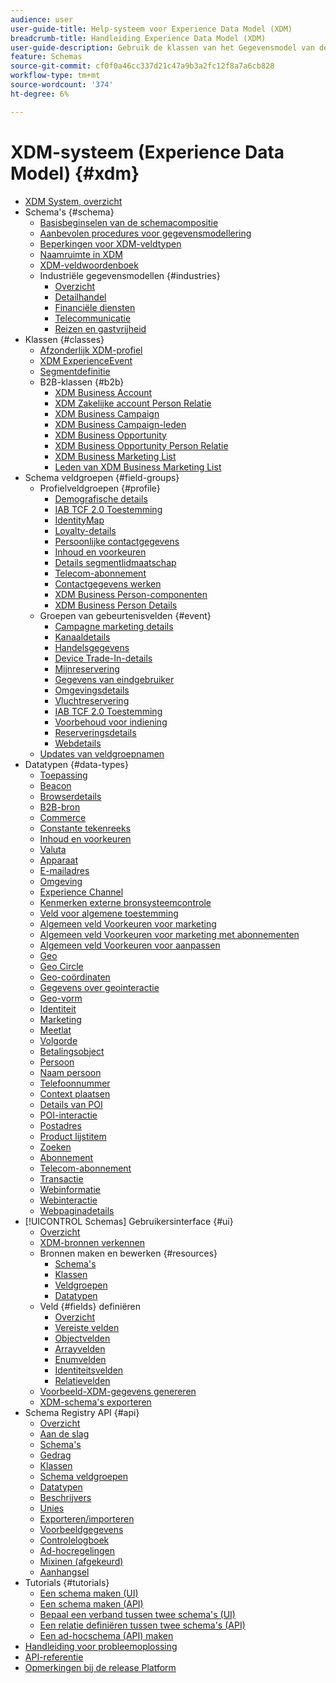 ```yaml
---
audience: user
user-guide-title: Help-systeem voor Experience Data Model (XDM)
breadcrumb-title: Handleiding Experience Data Model (XDM)
user-guide-description: Gebruik de klassen van het Gegevensmodel van de Ervaring (XDM) en de groepen van het schemagebied om ervaringsgegevens te standaardiseren.
feature: Schemas
source-git-commit: cf0f0a46cc337d21c47a9b3a2fc12f8a7a6cb828
workflow-type: tm+mt
source-wordcount: '374'
ht-degree: 6%

---
```



# XDM-systeem (Experience Data Model) {#xdm}

* [XDM System, overzicht](home.md)
* Schema&#39;s {#schema}
   * [Basisbeginselen van de schemacompositie](schema/composition.md)
   * [Aanbevolen procedures voor gegevensmodellering](schema/best-practices.md)
   * [Beperkingen voor XDM-veldtypen](schema/field-constraints.md)
   * [Naamruimte in XDM](./schema/namespaces.md)
   * [XDM-veldwoordenboek](schema/field-dictionary.md)
   * Industriële gegevensmodellen {#industries}
      * [Overzicht](./schema/industries/overview.md)
      * [Detailhandel](./schema/industries/retail.md)
      * [Financiële diensten](./schema/industries/financial.md)
      * [Telecommunicatie](./schema/industries/telecom.md)
      * [Reizen en gastvrijheid](./schema/industries/travel-hospitality.md)
* Klassen {#classes}
   * [Afzonderlijk XDM-profiel](./classes/individual-profile.md)
   * [XDM ExperienceEvent](./classes/experienceevent.md)
   * [Segmentdefinitie](./classes/segment-definition.md)
   * B2B-klassen {#b2b}
      * [XDM Business Account](./classes/b2b/business-account.md)
      * [XDM Zakelijke account Person Relatie](./classes/b2b/business-account-person-relation.md)
      * [XDM Business Campaign](./classes/b2b/business-campaign.md)
      * [XDM Business Campaign-leden](./classes/b2b/business-campaign-members.md)
      * [XDM Business Opportunity](./classes/b2b/business-opportunity.md)
      * [XDM Business Opportunity Person Relatie](./classes/b2b/business-opportunity-person-relation.md)
      * [XDM Business Marketing List](./classes/b2b/business-marketing-list.md)
      * [Leden van XDM Business Marketing List](./classes/b2b/business-marketing-list-members.md)
* Schema veldgroepen {#field-groups}
   * Profielveldgroepen {#profile}
      * [Demografische details](./field-groups/profile/demographic-details.md)
      * [IAB TCF 2.0 Toestemming](./field-groups/profile/iab.md)
      * [IdentityMap](./field-groups/profile/identitymap.md)
      * [Loyalty-details](./field-groups/profile/loyalty-details.md)
      * [Persoonlijke contactgegevens](./field-groups/profile/personal-contact-details.md)
      * [Inhoud en voorkeuren](./field-groups/profile/consents.md)
      * [Details segmentlidmaatschap](./field-groups/profile/segmentation.md)
      * [Telecom-abonnement](./field-groups/profile/telecom-subscription.md)
      * [Contactgegevens werken](./field-groups/profile/work-contact-details.md)
      * [XDM Business Person-componenten](./field-groups/profile/business-person-components.md)
      * [XDM Business Person Details](./field-groups/profile/business-person-details.md)
   * Groepen van gebeurtenisvelden {#event}
      * [Campagne marketing details](./field-groups/event/campaign-marketing-details.md)
      * [Kanaaldetails](./field-groups/event/channel-details.md)
      * [Handelsgegevens](./field-groups/event/commerce-details.md)
      * [Device Trade-In-details](./field-groups/event/device-trade-in-details.md)
      * [Mijnreservering](./field-groups/event/dining-reservation.md)
      * [Gegevens van eindgebruiker](./field-groups/event/enduserids.md)
      * [Omgevingsdetails](./field-groups/event/environment-details.md)
      * [Vluchtreservering](./field-groups/event/flight-reservation.md)
      * [IAB TCF 2.0 Toestemming](./field-groups/event/iab.md)
      * [Voorbehoud voor indiening](./field-groups/event/lodging-reservation.md)
      * [Reserveringsdetails](./field-groups/event/reservation-details.md)
      * [Webdetails](./field-groups/event/web-details.md)
   * [Updates van veldgroepnamen](./field-groups/name-updates.md)
* Datatypen {#data-types}
   * [Toepassing](./data-types/application.md)
   * [Beacon](./data-types/beacon.md)
   * [Browserdetails](./data-types/browser-details.md)
   * [B2B-bron](./data-types/b2b-source.md)
   * [Commerce](./data-types/commerce.md)
   * [Constante tekenreeks](./data-types/consent-string.md)
   * [Inhoud en voorkeuren](./data-types/consents.md)
   * [Valuta](./data-types/currency.md)
   * [Apparaat](./data-types/device.md)
   * [E-mailadres](./data-types/email-address.md)
   * [Omgeving](./data-types/environment.md)
   * [Experience Channel](./data-types/experience-channel.md)
   * [Kenmerken externe bronsysteemcontrole](./data-types/external-source-system-audit-attributes.md)
   * [Veld voor algemene toestemming](./data-types/consent-field.md)
   * [Algemeen veld Voorkeuren voor marketing](./data-types/marketing-field.md)
   * [Algemeen veld Voorkeuren voor marketing met abonnementen](./data-types/marketing-field-subscriptions.md)
   * [Algemeen veld Voorkeuren voor aanpassen](./data-types/personalization-field.md)
   * [Geo](./data-types/geo.md)
   * [Geo Circle](./data-types/geo-circle.md)
   * [Geo-coördinaten](./data-types/geo-coordinates.md)
   * [Gegevens over geointeractie](./data-types/geo-interaction-details.md)
   * [Geo-vorm](./data-types/geo-shape.md)
   * [Identiteit](./data-types/identity.md)
   * [Marketing](./data-types/marketing.md)
   * [Meetlat](./data-types/measure.md)
   * [Volgorde](./data-types/order.md)
   * [Betalingsobject](./data-types/payment-item.md)
   * [Persoon](./data-types/person.md)
   * [Naam persoon](./data-types/person-name.md)
   * [Telefoonnummer](./data-types/phone-number.md)
   * [Context plaatsen](./data-types/place-context.md)
   * [Details van POI](./data-types/poi-details.md)
   * [POI-interactie](./data-types/poi-interaction.md)
   * [Postadres](./data-types/postal-address.md)
   * [Product lijstitem](./data-types/product-list-item.md)
   * [Zoeken](./data-types/search.md)
   * [Abonnement](./data-types/subscription.md)
   * [Telecom-abonnement](./data-types/telecom-subscription.md)
   * [Transactie](./data-types/transaction.md)
   * [Webinformatie](./data-types/web-information.md)
   * [Webinteractie](./data-types/web-interaction.md)
   * [Webpaginadetails](./data-types/webpage-details.md)
* [!UICONTROL Schemas] Gebruikersinterface {#ui}
   * [Overzicht](./ui/overview.md)
   * [XDM-bronnen verkennen](./ui/explore.md)
   * Bronnen maken en bewerken {#resources}
      * [Schema&#39;s](./ui/resources/schemas.md)
      * [Klassen](./ui/resources/classes.md)
      * [Veldgroepen](./ui/resources/field-groups.md)
      * [Datatypen](./ui/resources/data-types.md)
   * Veld {#fields} definiëren
      * [Overzicht](./ui/fields/overview.md)
      * [Vereiste velden](./ui/fields/required.md)
      * [Objectvelden](./ui/fields/object.md)
      * [Arrayvelden](./ui/fields/array.md)
      * [Enumvelden](./ui/fields/enum.md)
      * [Identiteitsvelden](./ui/fields/identity.md)
      * [Relatievelden](./ui/fields/relationship.md)
   * [Voorbeeld-XDM-gegevens genereren](./ui/sample.md)
   * [XDM-schema&#39;s exporteren](./ui/export.md)
* Schema Registry API {#api}
   * [Overzicht](api/overview.md)
   * [Aan de slag](api/getting-started.md)
   * [Schema&#39;s](api/schemas.md)
   * [Gedrag](api/behaviors.md)
   * [Klassen](api/classes.md)
   * [Schema veldgroepen](api/field-groups.md)
   * [Datatypen](api/data-types.md)
   * [Beschrijvers](api/descriptors.md)
   * [Unies](api/unions.md)
   * [Exporteren/importeren](api/export-import.md)
   * [Voorbeeldgegevens](api/sample-data.md)
   * [Controlelogboek](api/audit-log.md)
   * [Ad-hocregelingen](api/ad-hoc.md)
   * [Mixinen (afgekeurd)](api/mixins.md)
   * [Aanhangsel](api/appendix.md)
* Tutorials {#tutorials}
   * [Een schema maken (UI)](tutorials/create-schema-ui.md)
   * [Een schema maken (API)](tutorials/create-schema-api.md)
   * [Bepaal een verband tussen twee schema&#39;s (UI)](tutorials/relationship-ui.md)
   * [Een relatie definiëren tussen twee schema&#39;s (API)](tutorials/relationship-api.md)
   * [Een ad-hocschema (API) maken](tutorials/ad-hoc.md)
* [Handleiding voor probleemoplossing](troubleshooting-guide.md)
* [API-referentie](https://www.adobe.io/experience-platform-apis/references/schema-registry/)
* [Opmerkingen bij de release Platform](https://www.adobe.com/go/platform-release-notes-en)